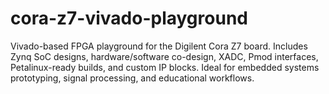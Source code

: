 # cora-z7-vivado-playground
Vivado-based FPGA playground for the Digilent Cora Z7 board. Includes Zynq SoC designs, hardware/software co-design, XADC, Pmod interfaces, Petalinux-ready builds, and custom IP blocks. Ideal for embedded systems prototyping, signal processing, and educational workflows.

